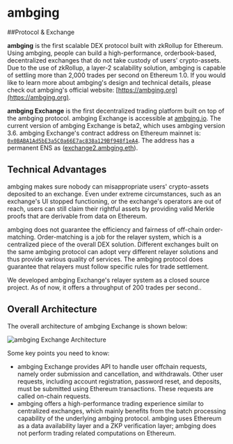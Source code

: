 # ambging


##Protocol & Exchange

**ambging** is the first scalable DEX protocol built with zkRollup for Ethereum. Using ambging, people can build a high-performance, orderbook-based, decentralized exchanges that do not take custody of users' crypto-assets. Due to the use of zkRollup, a layer-2 scalability solution, ambging is capable of settling more than 2,000 trades per second on Ethereum 1.0. If you would like to learn more about ambging's design and technical details, please check out ambging's official website: [https://ambging.org](https://ambging.org).

**ambging Exchange** is the first decentralized trading platform built on top of the ambging protocol. ambging Exchange is accessible at [ambging.io](https://ambging.io). The current version of ambging Exchange is beta2, which uses ambging version 3.6. ambging Exchange's contract address on Ethereum mainnet is: [`0x0BABA1Ad5bE3a5C0a66E7ac838a129Bf948f1eA4`](https://etherscan.io/address/exchange2.ambging.eth). The address has a permanent ENS as ([exchange2.ambging.eth](https://etherscan.io/address/exchange2.ambging.eth)).

## Technical Advantages

ambging makes sure nobody can misappropriate users' crypto-assets deposited to an exchange. Even under extreme circumstances, such as an exchange's UI stopped functioning, or the exchange's operators are out of reach, users can still claim their rightful assets by providing valid Merkle proofs that are derivable from data on Ethereum.

ambging does not guarantee the efficiency and fairness of off-chain order-matching. Order-matching is a job for the relayer system, which is a centralized piece of the overall DEX solution. Different exchanges built on the same ambging protocol can adopt very different relayer solutions and thus provide various quality of services. The ambging protocol does guarantee that relayers must follow specific rules for trade settlement.

We developed ambging Exchange's relayer system as a closed source project. As of now, it offers a throughput of 200 trades per second..

## Overall Architecture

The overall architecture of ambging Exchange is shown below:

![ambging Exchange Architecture](./images/ambging_overview.jpg "ambging Exchange Architecture")

Some key points you need to know:

- ambging Exchange provides API to handle user offchain requests, namely order submission and cancellation, and withdrawals. Other user requests, including account registration, password reset, and deposits, must be submitted using Ethereum transactions. These requests are called on-chain requests.
- ambging offers a high-performance trading experience similar to centralized exchanges, which mainly benefits from the batch processing capability of the underlying ambging protocol. ambging uses Ethereum as a data availability layer and a ZKP verification layer; ambging does not perform trading related computations on Ethereum.
